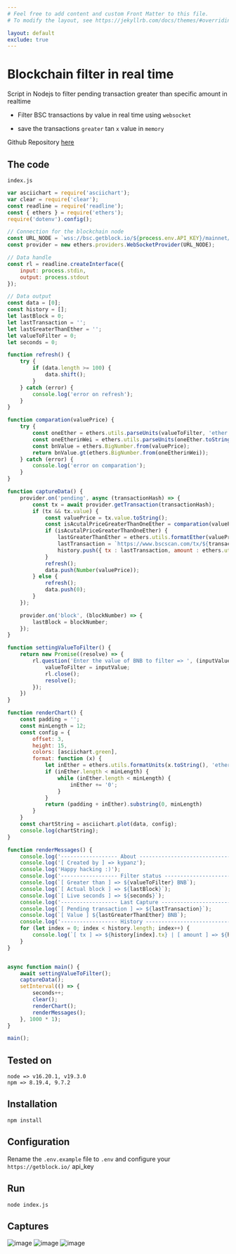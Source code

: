 ```yaml
---
# Feel free to add content and custom Front Matter to this file.
# To modify the layout, see https://jekyllrb.com/docs/themes/#overriding-theme-defaults

layout: default
exclude: true
---
```


# Blockchain filter in real time

Script in Nodejs to filter pending transaction greater than specific amount in realtime

- Filter BSC transactions by value in real time using `websocket`

- save the transactions `greater` tan `x` value in `memory`


Github Repository [here](https://github.com/kypanz/blockchain-transactions-filter-in-console-with-charts)


## The code

`index.js`

```javascript
var asciichart = require('asciichart');
var clear = require('clear');
const readline = require('readline');
const { ethers } = require('ethers');
require('dotenv').config();

// Connection for the blockchain node
const URL_NODE = `wss://bsc.getblock.io/${process.env.API_KEY}/mainnet/`;
const provider = new ethers.providers.WebSocketProvider(URL_NODE);

// Data handle
const rl = readline.createInterface({
    input: process.stdin,
    output: process.stdout
});

// Data output
const data = [0];
const history = [];
let lastBlock = 0;
let lastTransaction = '';
let lastGreaterThanEther = '';
let valueToFilter = 0;
let seconds = 0;

function refresh() {
    try {
        if (data.length >= 100) {
            data.shift();
        }
    } catch (error) {
        console.log('error on refresh');
    }
}

function comparation(valuePrice) {
    try {
        const oneEther = ethers.utils.parseUnits(valueToFilter, 'ether');
        const oneEtherinWei = ethers.utils.parseUnits(oneEther.toString(), 'wei');
        const bnValue = ethers.BigNumber.from(valuePrice);
        return bnValue.gt(ethers.BigNumber.from(oneEtherinWei));
    } catch (error) {
        console.log('error on comparation');
    }
}

function captureData() {
    provider.on('pending', async (transactionHash) => {
        const tx = await provider.getTransaction(transactionHash);
        if (tx && tx.value) {
            const valuePrice = tx.value.toString();
            const isAcutalPriceGreaterThanOneEther = comparation(valuePrice);
            if (isAcutalPriceGreaterThanOneEther) {
                lastGreaterThanEther = ethers.utils.formatEther(valuePrice);
                lastTransaction = `https://www.bscscan.com/tx/${transactionHash}`;
                history.push({ tx : lastTransaction, amount : ethers.utils.formatUnits(valuePrice.toString(), 'ether') });
            }
            refresh();
            data.push(Number(valuePrice));
        } else {
            refresh();
            data.push(0);
        }
    });

    provider.on('block', (blockNumber) => {
        lastBlock = blockNumber;
    });
}

function settingValueToFilter() {
    return new Promise((resolve) => {
        rl.question('Enter the value of BNB to filter => ', (inputValue) => {
            valueToFilter = inputValue;
            rl.close();
            resolve();
        });
    })
}

function renderChart() {
    const padding = '';
    const minLength = 12;
    const config = {
        offset: 3,
        height: 15,
        colors: [asciichart.green],
        format: function (x) {
            let inEther = ethers.utils.formatUnits(x.toString(), 'ether');
            if (inEther.length < minLength) {
                while (inEther.length < minLength) {
                    inEther += '0';
                }
            }
            return (padding + inEther).substring(0, minLength)
        }
    }
    const chartString = asciichart.plot(data, config);
    console.log(chartString);
}

function renderMessages() {
    console.log('------------------ About --------------------------------');
    console.log('[ Created by ] => kypanz');
    console.log('Happy hacking :)');
    console.log('------------------ Filter status ------------------------');
    console.log(`[ Greater than ] => ${valueToFilter} BNB`);
    console.log(`[ Actual block ] => ${lastBlock}`);
    console.log(`[ Live seconds ] => ${seconds}`);
    console.log('------------------ Last Capture -------------------------');
    console.log(`[ Pending transaction ] => ${lastTransaction}`);
    console.log(`[ Value ] ${lastGreaterThanEther} BNB`);
    console.log('------------------ History --------------------------------');
    for (let index = 0; index < history.length; index++) {
        console.log(`[ tx ] => ${history[index].tx} | [ amount ] => ${history[index].amount}`);
    }
}


async function main() {
    await settingValueToFilter();
    captureData();
    setInterval(() => {
        seconds++;
        clear();
        renderChart();
        renderMessages();
    }, 1000 * 1);
}

main();
```


## Tested on
```shell
node => v16.20.1, v19.3.0
npm => 8.19.4, 9.7.2
```

## Installation
```shell
npm install
```

## Configuration
Rename the `.env.example` file to `.env` and configure your `https://getblock.io/` api_key

## Run
```
node index.js
```

## Captures
![image](https://github.com/kypanz/blockchain-transactions-filter-in-console-with-charts/assets/37570367/b2963a0e-2567-472a-8bdd-122e7a303737)
![image](https://github.com/kypanz/blockchain-transactions-filter-in-console-with-charts/assets/37570367/4d27c1e4-3a12-436f-b07c-7c967113353b)
![image](https://github.com/kypanz/blockchain-transactions-filter-in-console-with-charts/assets/37570367/59b012f1-84a3-43fb-b7e6-abbc1cd8d022)

